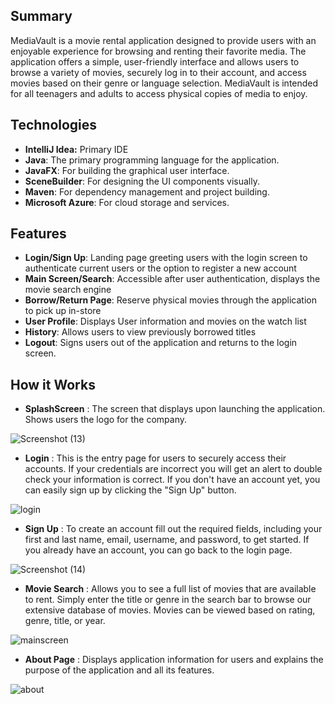 **Summary**
-
MediaVault is a movie rental application designed to provide users with an enjoyable experience for browsing and renting their favorite media. The application offers a simple, user-friendly interface and allows users to browse a variety of movies, securely log in to their account, and access movies based on their genre or language selection. MediaVault is intended for all teenagers and adults to access physical copies of media to enjoy. 

**Technologies**
-
- **IntelliJ Idea:** Primary IDE
- **Java**: The primary programming language for the application.
- **JavaFX**: For building the graphical user interface.
- **SceneBuilder**: For designing the UI components visually.
- **Maven**: For dependency management and project building.
- **Microsoft Azure**: For cloud storage and services.
  

**Features**
-
- **Login/Sign Up**: Landing page greeting users with the login screen to authenticate current users or the option to register a new account
- **Main Screen/Search**: Accessible after user authentication, displays the movie search engine 
- **Borrow/Return Page**: Reserve physical movies through the application to pick up in-store
- **User Profile**: Displays User information and movies on the watch list
- **History**: Allows users to view previously borrowed titles
- **Logout**: Signs users out of the application and returns to the login screen.

**How it Works**
-
- **SplashScreen**
   : The screen that displays upon launching the application. Shows users the logo for the company.

![Screenshot (13)](https://github.com/user-attachments/assets/66f5e38a-a8aa-4084-9125-910ea83c1ae8)

- **Login**
    : This is the entry page for users to securely access their accounts. If your credentials are incorrect you will get an alert to double check your information is correct. If you don't have an account yet, you can easily sign up by clicking the "Sign Up" button.
  
![login](https://github.com/user-attachments/assets/8e2abdcc-c19c-4cf7-8b04-b4d4bdca32d6)


- **Sign Up**
    : To create an account fill out the required fields, including your first and last name, email, username, and password, to get started. If you already have an account, you can go back to the login page.

![Screenshot (14)](https://github.com/user-attachments/assets/30ae0313-7927-4a33-9f70-0b41051f7f55)


- **Movie Search**
    : Allows you to see a full list of movies that are available to rent. Simply enter the title or genre in the search bar to browse our extensive database of movies. Movies can be viewed based on rating, genre, title, or year.
  
![mainscreen](https://github.com/user-attachments/assets/2153fb31-dd80-4835-b89a-9526186527b9)

  
- **About Page**
    : Displays application information for users and explains the purpose of the application and all its features.
  
![about](https://github.com/user-attachments/assets/71f59257-1c77-4fad-895d-a4b78dac796c)




